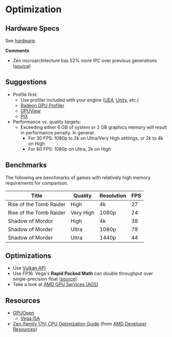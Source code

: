 # Optimization

## Hardware Specs

See [hardware](hardware.md).

__Comments__

- Zen microarchitecture has 52% more IPC over previous generations ([source](https://www.anandtech.com/show/11143/amd-launch-ryzen-52-more-ipc-eight-cores-for-under-330-preorder-today-on-sale-march-2nd))

## Suggestions

- Profile first:
    - Use profiler included with your engine ([UE4](https://docs.unrealengine.com/latest/INT/Engine/Performance/Profiler/index.html), [Unity](https://docs.unity3d.com/Manual/Profiler.html), etc.)
    - [Radeon GPU Profiler](https://gpuopen.com/gaming-product/radeon-gpu-profiler-rgp/)
    - [GPUView](https://docs.microsoft.com/en-us/windows-hardware/drivers/display/using-gpuview)
    - [PIX](https://blogs.msdn.microsoft.com/pix/download/)
- Performance vs. quality targets:
    - Exceeding either 6 GB of system or 2 GB graphics memory will result in performance penalty.  In general:
        - For 30 FPS: 1080p to 2k on Ultra/Very High settings, or 2k to 4k on High
        - For 60 FPS: 1080p on Ultra, 2k on High

## Benchmarks

The following are benchmarks of games with relatively high memory requirements for comparison.

Title | Quality | Resolution | FPS
-|-|-|-
Rise of the Tomb Raider | High | 4k | 27
Rise of the Tomb Raider | Very High | 1080p | 24
Shadow of Mordor | High | 4k | 38
Shadow of Morder | Ultra | 1080p | 78
Shadow of Morder | Ultra | 1440p | 44

## Optimizations

- Use [Vulkan API](https://www.khronos.org/vulkan/)
- Use FP16.  Vega's __Rapid Packed Math__ can _double_ throughput over single-precision float ([source](https://www.anandtech.com/show/11143/amd-launch-ryzen-52-more-ipc-eight-cores-for-under-330-preorder-today-on-sale-march-2nd))
- Take a look at [AMD GPU Services (AGS)](amd_gpu_services.md)

## Resources

- [GPUOpen](https://gpuopen.com/)
    - [Vega ISA](https://developer.amd.com/wp-content/resources/Vega_Shader_ISA_28July2017.pdf)
- [Zen (family 17h) CPU Optimization Guide](http://support.amd.com/TechDocs/55723_SOG_Fam_17h_Processors_3.00.pdf) (from [AMD Developer Resources](https://developer.amd.com/resources/developer-guides-manuals/))
